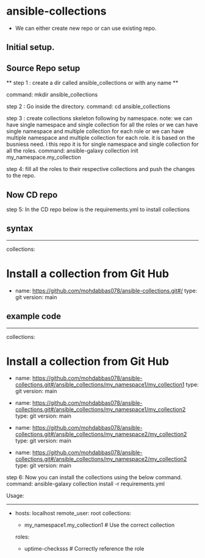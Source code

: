 # ansible-collections

* We can either create new repo or can use existing repo.

## Initial setup.

## Source Repo setup

** step 1 : create a dir called ansible_collections or with any name **

 command: mkdir  ansible_collections

step 2 : Go inside the directory. 
 command: cd  ansible_collections

step 3 : create collections skeleton following by namespace.
note: we can have single namespace and single collection for all the roles  or we can have single namespace and multiple collection  for each role or we can have multiple namespace and multiple collection for each role. it is based on the busniess need. i this repo it is for single namespace and single collection for all the roles.
 command: ansible-galaxy collection init my_namespace.my_collection


step 4: fill all the roles to their respective collections and push the changes to the repo.  

## Now CD repo

step 5: In the CD repo below is the requirements.yml to install collections

## syntax
---
collections:
  # Install a collection from Git Hub
  - name: https://github.com/mohdabbas078/ansible-collections.git#/<path-of-the-collection-in-your-cource-repo>
    type: git
    version: main

## example code
---
collections:
  # Install a collection from Git Hub
  - name: https://github.com/mohdabbas078/ansible-collections.git#/ansible_collections/my_namespace1/my_collection1
    type: git
    version: main

  - name: https://github.com/mohdabbas078/ansible-collections.git#/ansible_collections/my_namespace1/my_collection2
    type: git
    version: main  

  - name: https://github.com/mohdabbas078/ansible-collections.git#/ansible_collections/my_namespace2/my_collection2
    type: git
    version: main   
    
  - name: https://github.com/mohdabbas078/ansible-collections.git#/ansible_collections/my_namespace2/my_collection2
    type: git
    version: main


step 6:  Now you can install the collections using the below command. 
    command: ansible-galaxy collection install -r requirements.yml

Usage:

---
- hosts: localhost
  remote_user: root
  collections:
    - my_namespace1.my_collection1  # Use the correct collection  

  roles:
    - uptime-checksss  # Correctly reference the role